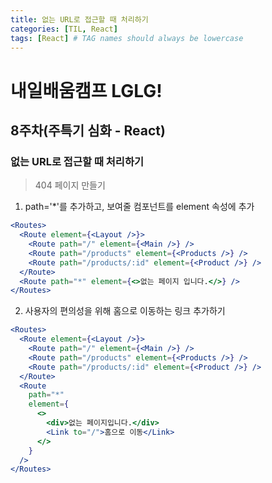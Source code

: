 ```yaml
---
title: 없는 URL로 접근할 때 처리하기
categories: [TIL, React]
tags: [React] # TAG names should always be lowercase
---
```


# 내일배움캠프 LGLG!

## 8주차(주특기 심화 - React)

### 없는 URL로 접근할 때 처리하기
> 404 페이지 만들기

1. path='*'를 추가하고, 보여줄 컴포넌트를 element 속성에 추가
```jsx
<Routes>
  <Route element={<Layout />}>
    <Route path="/" element={<Main />} />
    <Route path="/products" element={<Products />} />
    <Route path="/products/:id" element={<Product />} />
  </Route>
  <Route path="*" element={<>없는 페이지 입니다.</>} />
</Routes>
```

2. 사용자의 편의성을 위해 홈으로 이동하는 링크 추가하기
```jsx
<Routes>
  <Route element={<Layout />}>
    <Route path="/" element={<Main />} />
    <Route path="/products" element={<Products />} />
    <Route path="/products/:id" element={<Product />} />
  </Route>
  <Route
    path="*"
    element={
      <>
        <div>없는 페이지입니다.</div>
        <Link to="/">홈으로 이동</Link>
      </>
    }
  />
</Routes>
```
